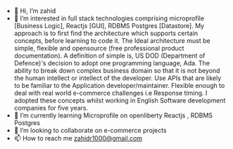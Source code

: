 - 👋 Hi, I’m zahid
- 👀 I’m interested in full stack technologies comprising microprofile [Business Logic], Reactjs [GUI], RDBMS Postgres [Datastore].
      My approach is to first find the architecture which supports certain concepts, before learning to code it.
      The Ideal architecture must be simple, flexible and opensource (free professional product documentation).
      A definition of simple is, US DOD (Department of Defence)'s decision to adopt one programming language, Ada.
      The ability to break down complex business domain so that it is not beyond the human intellect or intellect of the developer.
      Use APIs that are likely to be familiar to the Application developer/maintainer.
      Flexible enough to deal with real world e-commerce challenges i.e Response timing.
      I adopted these concepts whilst working in English Software development companies for five years.      
- 🌱 I’m currently learning  Microprofile on openliberty Reactjs , RDBMS Postgres
- 💞️ I’m looking to collaborate on  e-commerce projects
- 📫 How to reach me zahidr1000@gmail.com

<!---
zahidr/zahidr is a ✨ special ✨ repository because its `README.md` (this file) appears on your GitHub profile.
You can click the Preview link to take a look at your changes.
--->
